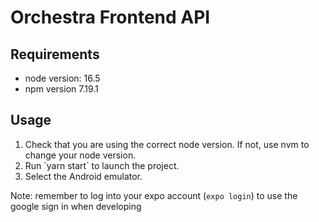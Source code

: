 # Orchestra Frontend API

## Requirements

<ul>
<li>node version: 16.5</li>
<li>npm version 7.19.1</li>
</ul>

## Usage

<ol>
<li>Check that you are using the correct node version. If not, use nvm to change your node version.</li>
<li>Run `yarn start` to launch the project.</li>
<li>Select the Android emulator.</li>
</ol>

Note: remember to log into your expo account (`expo login`) to use the google sign in when developing
